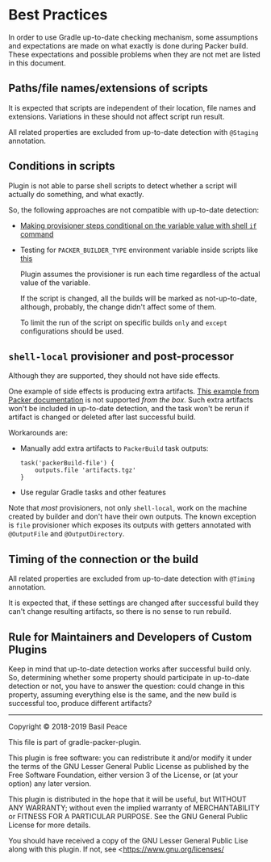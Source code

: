Best Practices
==============

In order to use Gradle up-to-date checking mechanism, some assumptions
and expectations are made on what exactly is done during Packer build.
These expectations and possible problems when they are not met
are listed in this document.

## Paths/file names/extensions of scripts

It is expected that scripts are independent of their location,
file names and extensions.
Variations in these should not affect script run result.

All related properties are excluded from up-to-date detection
with `@Staging` annotation.

## Conditions in scripts

Plugin is not able to parse shell scripts to detect
whether a script will actually do something, and what exactly.

So, the following approaches are not compatible
with up-to-date detection:

*   [Making provisioner steps conditional on the variable value
    with shell `if` command
    ](https://www.packer.io/docs/templates/user-variables.html#making-a-provisioner-step-conditional-on-the-value-of-a-variable)

*   Testing for `PACKER_BUILDER_TYPE` environment variable inside scripts
    like [this](
    https://github.com/chef/bento/blob/955f7a16f73089430c8c78fde02b6ab80388e2c0/_common/virtualbox.sh)

    Plugin assumes the provisioner is run each time
    regardless of the actual value of the variable.

    If the script is changed, all the builds will be marked
    as not-up-to-date, although, probably, the change
    didn't affect some of them.

    To limit the run of the script on specific builds
    `only` and `except` configurations should be used.

## `shell-local` provisioner and post-processor

Although they are supported, they should not have side effects.

One example of side effects is producing extra artifacts.
[This example from Packer documentation](
https://www.packer.io/docs/post-processors/shell-local.html#interacting-with-build-artifacts)
is not supported *from the box*.
Such extra artifacts won't be included in up-to-date detection,
and the task won't be rerun if artifact is changed or deleted
after last successful build.

Workarounds are:

*   Manually add extra artifacts to `PackerBuild` task outputs:
    ```
    task('packerBuild-file') {
        outputs.file 'artifacts.tgz'
    }
    ```

*   Use regular Gradle tasks and other features

Note that *most* provisioners, not only `shell-local`,
work on the machine created by builder and don't have their own outputs.
The known exception is `file` provisioner which exposes its outputs
with getters annotated with `@OutputFile` and `@OutputDirectory`.

## Timing of the connection or the build

All related properties are excluded from up-to-date detection
with `@Timing` annotation.

It is expected that, if these settings are changed
after successful build they can't change resulting artifacts,
so there is no sense to run rebuild.

## Rule for Maintainers and Developers of Custom Plugins

Keep in mind that up-to-date detection works
after successful build only.
So, determining whether some property should participate
in up-to-date detection or not, you have to answer the question:
could change in this property, assuming everything else is the same,
and the new build is successful too, produce different artifacts?


------------------------------------------------------------------------
Copyright © 2018-2019  Basil Peace

This file is part of gradle-packer-plugin.

This plugin is free software: you can redistribute it and/or modify
it under the terms of the GNU Lesser General Public License
as published by the Free Software Foundation, either version 3
of the License, or (at your option) any later version.

This plugin is distributed in the hope that it will be useful,
but WITHOUT ANY WARRANTY; without even the implied warranty of
MERCHANTABILITY or FITNESS FOR A PARTICULAR PURPOSE.  See the
GNU General Public License for more details.

You should have received a copy of the GNU Lesser General Public Lise
along with this plugin.  If not, see <https://www.gnu.org/licenses/
